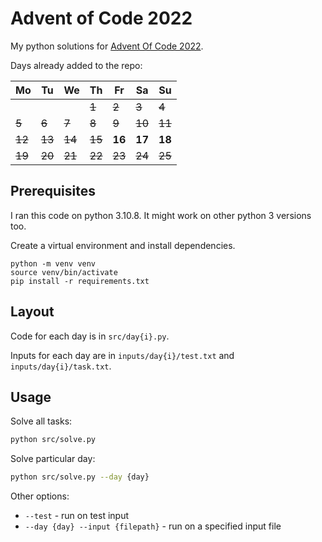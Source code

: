 # Advent of Code 2022

My python solutions for [Advent Of Code 2022](https://adventofcode.com/2022).

Days already added to the repo:

| Mo     | Tu     | We     | Th     | Fr     | Sa     | Su     |
| ------ | ------ | ------ | ------ | ------ | ------ | ------ |
|        |        |        | ~~1~~  | ~~2~~  | ~~3~~  | ~~4~~  |
| ~~5~~  | ~~6~~  | ~~7~~  | ~~8~~  | ~~9~~  | ~~10~~ | ~~11~~ |
| ~~12~~ | ~~13~~ | ~~14~~ | ~~15~~ | **16** | **17** | **18** |
| ~~19~~ | ~~20~~ | ~~21~~ | ~~22~~ | ~~23~~ | ~~24~~ | ~~25~~ |

## Prerequisites

I ran this code on python 3.10.8. It might work on other python 3 versions too.

Create a virtual environment and install dependencies.

```
python -m venv venv
source venv/bin/activate
pip install -r requirements.txt
```

## Layout

Code for each day is in `src/day{i}.py`.

Inputs for each day are in `inputs/day{i}/test.txt` and `inputs/day{i}/task.txt`.

## Usage

Solve all tasks:

```bash
python src/solve.py
```

Solve particular day:

```bash
python src/solve.py --day {day}
```

Other options:

- `--test` - run on test input
- `--day {day} --input {filepath}` - run on a specified input file
